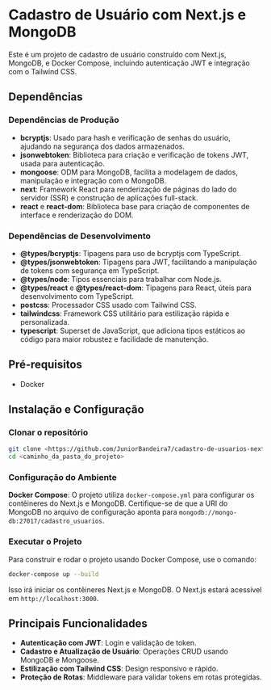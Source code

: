 
# Cadastro de Usuário com Next.js e MongoDB

Este é um projeto de cadastro de usuário construído com Next.js, MongoDB, e Docker Compose, incluindo autenticação JWT e integração com o Tailwind CSS.

## Dependências

### Dependências de Produção

- **bcryptjs**: Usado para hash e verificação de senhas do usuário, ajudando na segurança dos dados armazenados.
- **jsonwebtoken**: Biblioteca para criação e verificação de tokens JWT, usada para autenticação.
- **mongoose**: ODM para MongoDB, facilita a modelagem de dados, manipulação e integração com o MongoDB.
- **next**: Framework React para renderização de páginas do lado do servidor (SSR) e construção de aplicações full-stack.
- **react** e **react-dom**: Biblioteca base para criação de componentes de interface e renderização do DOM.

### Dependências de Desenvolvimento

- **@types/bcryptjs**: Tipagens para uso de bcryptjs com TypeScript.
- **@types/jsonwebtoken**: Tipagens para JWT, facilitando a manipulação de tokens com segurança em TypeScript.
- **@types/node**: Tipos essenciais para trabalhar com Node.js.
- **@types/react** e **@types/react-dom**: Tipagens para React, úteis para desenvolvimento com TypeScript.
- **postcss**: Processador CSS usado com Tailwind CSS.
- **tailwindcss**: Framework CSS utilitário para estilização rápida e personalizada.
- **typescript**: Superset de JavaScript, que adiciona tipos estáticos ao código para maior robustez e facilidade de manutenção.

## Pré-requisitos

- Docker

## Instalação e Configuração

### Clonar o repositório

```bash
git clone <https://github.com/JuniorBandeira7/cadastro-de-usuarios-nextjs.git>
cd <caminho_da_pasta_do_projeto>
```

### Configuração do Ambiente
 **Docker Compose**: O projeto utiliza `docker-compose.yml` para configurar os contêineres do Next.js e MongoDB. Certifique-se de que a URI do MongoDB no arquivo de configuração aponta para `mongodb://mongo-db:27017/cadastro_usuarios`.

### Executar o Projeto

Para construir e rodar o projeto usando Docker Compose, use o comando:

```bash
docker-compose up --build
```

Isso irá iniciar os contêineres Next.js e MongoDB. O Next.js estará acessível em `http://localhost:3000`.


## Principais Funcionalidades

- **Autenticação com JWT**: Login e validação de token.
- **Cadastro e Atualização de Usuário**: Operações CRUD usando MongoDB e Mongoose.
- **Estilização com Tailwind CSS**: Design responsivo e rápido.
- **Proteção de Rotas**: Middleware para validar tokens em rotas protegidas.


